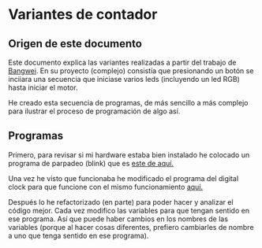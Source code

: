 # Variantes de contador 

## Origen de este documento

Este documento explica las variantes realizadas a partir del trabajo de [Bangwei](https://github.com/chenbangwei/Arduino). En su proyecto (complejo) consistía que presionando un botón se inciiara una secuencia que iniciase varios leds (incluyendo un led RGB) hasta iniciar el motor. 

He creado esta secuencia de programas, de más sencillo a más complejo para ilustrar el proceso de programación de algo así. 

## Programas

Primero, para revisar si mi hardware estaba bien instalado he colocado un programa de parpadeo (blink) que es [este de aquí.](https://github.com/d-prieto/arduinoCourse/blob/main/Countdown_blink.ino)

Una vez he visto que funcionaba he modificado el programa del digital clock para que funcione con el mismo funcionamiento [aquí.](https://github.com/d-prieto/arduinoCourse/blob/main/Countdown_digitaltimer_only_pressed.ino)

Después lo he refactorizado (en parte) para poder hacer y analizar el código mejor. Cada vez modifico las variables para que tengan sentido en ese programa. Así que puede haber cambios en los nombres de las variables (porque al hacer cosas diferentes, prefiero cambiarles de nombre a uno que tenga sentido en ese programa). 
